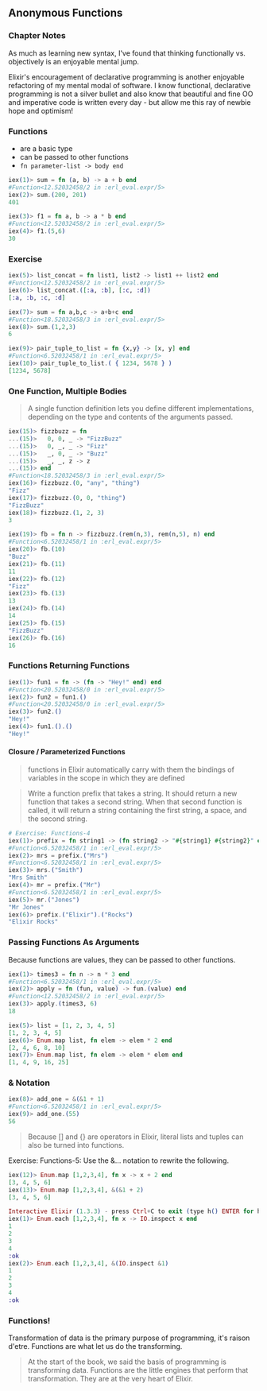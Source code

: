## Anonymous Functions

### Chapter Notes

As much as learning new syntax, I've found that thinking functionally vs. objectively is an enjoyable mental jump.

Elixir's encouragement of declarative programming is another enjoyable refactoring of my mental modal of software. I know functional, declarative programming is not a silver bullet and also know that beautiful and fine OO and imperative code is written every day - but allow me this ray of newbie hope and optimism!

### Functions

* are a basic type
* can be passed to other functions
* `fn parameter-list -> body end`

```Elixir
iex(1)> sum = fn (a, b) -> a + b end
#Function<12.52032458/2 in :erl_eval.expr/5>
iex(2)> sum.(200, 201)
401
```

```Elixir
iex(3)> f1 = fn a, b -> a * b end
#Function<12.52032458/2 in :erl_eval.expr/5>
iex(4)> f1.(5,6)
30
```

### Exercise
```Elixir
iex(5)> list_concat = fn list1, list2 -> list1 ++ list2 end
#Function<12.52032458/2 in :erl_eval.expr/5>
iex(6)> list_concat.([:a, :b], [:c, :d])
[:a, :b, :c, :d]
```

```Elixir
iex(7)> sum = fn a,b,c -> a+b+c end
#Function<18.52032458/3 in :erl_eval.expr/5>
iex(8)> sum.(1,2,3)
6
```

```Elixir
iex(9)> pair_tuple_to_list = fn {x,y} -> [x, y] end
#Function<6.52032458/1 in :erl_eval.expr/5>
iex(10)> pair_tuple_to_list.( { 1234, 5678 } )
[1234, 5678]
```

### One Function, Multiple Bodies

> A single function definition lets you define different implementations, depending on the type and contents of the arguments passed.

```Elixir
iex(15)> fizzbuzz = fn    
...(15)>   0, 0, _ -> "FizzBuzz"
...(15)>   0, _, _ -> "Fizz"
...(15)>   _, 0, _ -> "Buzz"
...(15)>   _, _, z -> z
...(15)> end
#Function<18.52032458/3 in :erl_eval.expr/5>
iex(16)> fizzbuzz.(0, "any", "thing")
"Fizz"
iex(17)> fizzbuzz.(0, 0, "thing")    
"FizzBuzz"
iex(18)> fizzbuzz.(1, 2, 3)      
3
```

```Elixir
iex(19)> fb = fn n -> fizzbuzz.(rem(n,3), rem(n,5), n) end
#Function<6.52032458/1 in :erl_eval.expr/5>
iex(20)> fb.(10)
"Buzz"
iex(21)> fb.(11)
11
iex(22)> fb.(12)
"Fizz"
iex(23)> fb.(13)
13
iex(24)> fb.(14)
14
iex(25)> fb.(15)
"FizzBuzz"
iex(26)> fb.(16)
16
```

### Functions Returning Functions

```Elixir
iex(1)> fun1 = fn -> (fn -> "Hey!" end) end
#Function<20.52032458/0 in :erl_eval.expr/5>
iex(2)> fun2 = fun1.()
#Function<20.52032458/0 in :erl_eval.expr/5>
iex(3)> fun2.()
"Hey!"
iex(4)> fun1.().()
"Hey!"
```

#### Closure / Parameterized Functions

> functions in Elixir automatically carry with them the bindings of variables in the scope in which they are defined

> Write a function prefix that takes a string. It should return a new function that takes a second string. When that second function is called, it will return a string containing the first string, a space, and the second string.

```Elixir
# Exercise: Functions-4
iex(1)> prefix = fn string1 -> (fn string2 -> "#{string1} #{string2}" end) end
#Function<6.52032458/1 in :erl_eval.expr/5>
iex(2)> mrs = prefix.("Mrs")
#Function<6.52032458/1 in :erl_eval.expr/5>
iex(3)> mrs.("Smith")
"Mrs Smith"
iex(4)> mr = prefix.("Mr")
#Function<6.52032458/1 in :erl_eval.expr/5>
iex(5)> mr.("Jones")
"Mr Jones"
iex(6)> prefix.("Elixir").("Rocks")
"Elixir Rocks"
```

### Passing Functions As Arguments

Because functions are values, they can be passed to other functions.

```Elixir
iex(1)> times3 = fn n -> n * 3 end
#Function<6.52032458/1 in :erl_eval.expr/5>
iex(2)> apply = fn (fun, value) -> fun.(value) end
#Function<12.52032458/2 in :erl_eval.expr/5>
iex(3)> apply.(times3, 6)
18
```

```Elixir
iex(5)> list = [1, 2, 3, 4, 5]
[1, 2, 3, 4, 5]
iex(6)> Enum.map list, fn elem -> elem * 2 end
[2, 4, 6, 8, 10]
iex(7)> Enum.map list, fn elem -> elem * elem end
[1, 4, 9, 16, 25]
```

### & Notation

```Elixir
iex(8)> add_one = &(&1 + 1)
#Function<6.52032458/1 in :erl_eval.expr/5>
iex(9)> add_one.(55)
56
```

> Because [] and {} are operators in Elixir, literal lists and tuples can also be turned into functions.

Exercise: Functions-5: Use the &... notation to rewrite the following.

```Elixir
iex(12)> Enum.map [1,2,3,4], fn x -> x + 2 end
[3, 4, 5, 6]
iex(13)> Enum.map [1,2,3,4], &(&1 + 2)
[3, 4, 5, 6]

Interactive Elixir (1.3.3) - press Ctrl+C to exit (type h() ENTER for help)
iex(1)> Enum.each [1,2,3,4], fn x -> IO.inspect x end
1
2
3
4
:ok    
iex(2)> Enum.each [1,2,3,4], &(IO.inspect &1)
1
2
3
4
:ok
```

### Functions!

Transformation of data is the primary purpose of programming, it's raison d'etre. Functions are what let us do the transforming.

> At the start of the book, we said the basis of programming is transforming data. Functions are the little engines that perform that transformation. They are at the very heart of Elixir.
